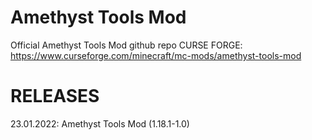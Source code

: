 # Amethyst Tools Mod
Official Amethyst Tools Mod github repo
CURSE FORGE:
https://www.curseforge.com/minecraft/mc-mods/amethyst-tools-mod
# RELEASES
23.01.2022: Amethyst Tools Mod (1.18.1-1.0)
